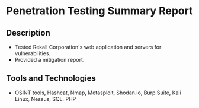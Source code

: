 # Penetration Testing Summary Report
## Description
* Tested Rekall Corporation's web application and servers for vulnerabilities.
* Provided a mitigation report.
## Tools and Technologies
* OSINT tools, Hashcat, Nmap, Metasploit, Shodan.io, Burp Suite, Kali Linux, Nessus, SQL, PHP
